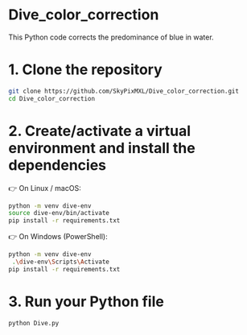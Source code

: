 # Dive_color_correction
This Python code corrects the predominance of blue in water.

# 1. Clone the repository
```bash
git clone https://github.com/SkyPixMXL/Dive_color_correction.git
cd Dive_color_correction
```
# 2. Create/activate a virtual environment and install the dependencies
👉 On Linux / macOS:
```bash
python -m venv dive-env
source dive-env/bin/activate
pip install -r requirements.txt
```
👉 On Windows (PowerShell):
```bash
python -m venv dive-env
 .\dive-env\Scripts\Activate
pip install -r requirements.txt
```

# 3. Run your Python file
```bash
python Dive.py
```
